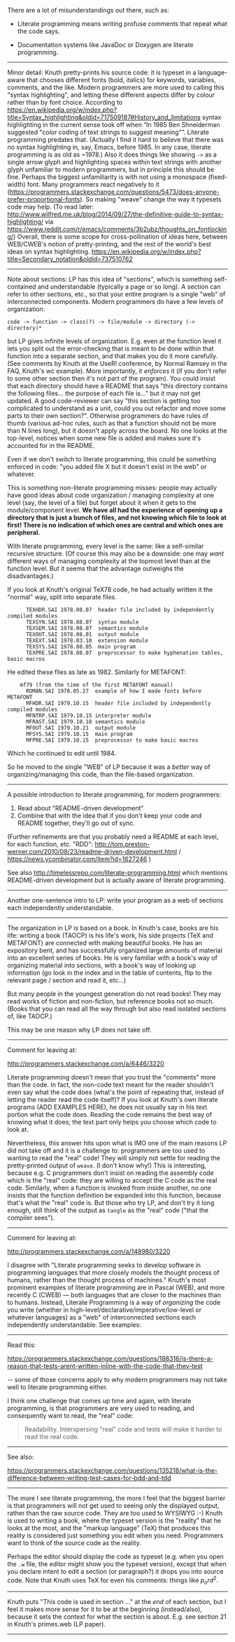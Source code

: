 There are a lot of misunderstandings out there, such as:

- Literate programming means writing profuse comments that repeat what the code says.

- Documentation systems like JavaDoc or Doxygen are literate programming.

----------------------------------------------------------------------

Minor detail: Knuth pretty-prints his source code: it is typeset in a language-aware that chooses different fonts (bold, italics) for keywords, variables, comments, and the like. Modern programmers are more used to calling this "syntax highlighting", and letting these different aspects differ by colour rather than by font choice. According to https://en.wikipedia.org/w/index.php?title=Syntax_highlighting&oldid=717509187#History_and_limitations syntax highlighting in the current sense took off when “In 1985 Ben Shneiderman suggested "color coding of text strings to suggest meaning"”. Literate programming predates that. (Actually I find it hard to believe that there was no syntax highlighting in, say, Emacs, before 1985. In any case, literate programming is as old as ~1978.) Also it does things like showing `->` as a single arrow glyph and highlighting spaces within text strings with another glyph unfamiliar to modern programmers, but in principle this should be fine. Perhaps the biggest unfamiliarity is with not using a monospace (fixed-width) font. Many programmers react negatively to it (https://programmers.stackexchange.com/questions/5473/does-anyone-prefer-proportional-fonts). So making "weave" change the way it typesets code may help. (To read later: http://www.wilfred.me.uk/blog/2014/09/27/the-definitive-guide-to-syntax-highlighting/ via https://www.reddit.com/r/emacs/comments/3b2ubz/thoughts_on_fontlocking/) Overall, there is some scope for cross-pollination of ideas here, between WEB/CWEB's notion of pretty-printing, and the rest of the world's best ideas on syntax highlighting. https://en.wikipedia.org/w/index.php?title=Secondary_notation&oldid=737510762

----------------------------------------------------------------------

Note about sections: LP has this idea of "sections", which is something self-contained and understandable (typically a page or so long). A section can refer to other sections, etc., so that your entire program is a single "web" of interconnected components. Modern programmers do have a few levels of organization:

    code -> function -> class(?) -> file/module -> directory (-> directory)*

but LP gives infinite levels of organization. E.g. even at the function level it lets you split out the error-checking that is meant to be done within that function into a separate section, and that makes you do it more carefully. (See comments by Knuth at the UseR! conference, by Normal Ramsey in the FAQ, Knuth's wc example). More importantly, it *enforces* it (if you don't refer to some other section then it's not part of the program). You could insist that each directory should have a README that says "this directory contains the following files... the purpose of each file is..." but it may not get updated. A good code-reviewer can say "this section is getting too complicated to understand as a unit, could you out refactor and move some parts to their own section?". Otherwise programmers do have rules of thumb (various ad-hoc rules, such as that a function should not be more than N lines long), but it doesn't apply across the board. No one looks at the top-level, notices when some new file is added and makes sure it's accounted for in the README.

Even if we don't switch to literate programming, this could be something enforced in code: "you added file X but it doesn't exist in the web" or whatever.

This is something non-literate programming misses: people may actually have good ideas about code organization / managing complexity at one level (say, the level of a file) but forget about it when it gets to the module/component level. **We have all had the experience of opening up a directory that is just a bunch of files, and not knowing which file to look at first! There is no indication of which ones are central and which ones are peripheral.**

With literate programming, every level is the same: like a self-similar recursive structure. (Of course this may also be a downside: one may *want* different ways of managing complexity at the topmost level than at the function level. But it seems that the advantage outweighs the disadvantages.)

If you look at Knuth's original TeX78 code, he had actually written it the "normal" way, split into separate files.

          TEXHDR.SAI 1978.08.07  header file included by independently compiled modules
          TEXSYN.SAI 1978.08.07  syntax module
          TEXSEM.SAI 1978.08.07  semantics module
          TEXOUT.SAI 1978.08.01  output module
          TEXEXT.SAI 1978.03.10  extension module
          TEXSYS.SAI 1978.08.05  main program
          TEXPRE.SAI 1978.08.07  preprocessor to make hyphenation tables, basic macros

He edited these files as late as 1982. Similarly for METAFONT:

        mf79 (from the time of the first METAFONT manual)
          ROMAN.SAI 1978.05.27  example of how I made fonts before METAFONT
          MFHDR.SAI 1979.10.15  header file included by independently compiled modules
          MFNTRP.SAI 1979.10.15 interpreter module
          MFRAST.SAI 1979.10.18 semantics module
          MFOUT.SAI 1979.10.21  output module
          MFSYS.SAI 1979.10.15  main program
          MFPRE.SAI 1979.10.15  preprocessor to make basic macros

Which he continued to edit until 1984.

So he moved to the single "WEB" of LP because it was a *better* way of organizing/managing this code, than the file-based organization.

----------------------------------------------------------------------

A possible introduction to literate programming, for modern programmers:
1. Read about "README-driven development"
2. Combine that with the idea that if you don't keep your code and README together, they'll go out of sync.

(Further refinements are that you probably need a README at each level, for each function, etc.
"RDD": http://tom.preston-werner.com/2010/08/23/readme-driven-development.html / https://news.ycombinator.com/item?id=1627246 )

See also http://timelessrepo.com/literate-programming.html which mentions README-driven development but is actually aware of literate programming.

----------------------------------------------------------------------

Another one-sentence intro to LP: write your program as a web of sections each independently understandable.

----------------------------------------------------------------------

The organization in LP is based on a book. In Knuth's case, books are his life: writing a book (TAOCP) is his life's work, his side projects (TeX and METAFONT) are connected with making beautiful books. He has an expository bent, and has successfully organized large amounts of material into an excellent series of books. He is very familiar with a book's way of organizing material into sections, with a book's way of looking up information (go look in the index and in the table of contents, flip to the relevant page / section and read it, etc...)

But many people in the youngest generation do not read books! They may read works of fiction and non-fiction, but reference books not so much. (Books that you can read all the way through but also read isolated sections of, like TAOCP.)

This may be one reason why LP does not take off.

----------------------------------------------------------------------

Comment for leaving at:

http://programmers.stackexchange.com/a/6446/3220

Literate programming doesn't mean that you trust the "comments" more than the code. In fact, the non-code text meant for the reader shouldn't even say what the code does (what's the point of repeating that, instead of letting the reader read the code itself)? If you look at Knuth's own literate programs (ADD EXAMPLES HERE), he does not usually say in his text portion what the code does. Reading the code remains the best way of knowing what it does; the text part only helps you choose which code to look at.

Nevertheless, this answer hits upon what is IMO one of the main reasons LP did not take off and it is a challenge to: programmers are too used to wanting to read the "real" code! They will simply not settle for reading the pretty-printed output of `weave`. (I don't know why!) This is interesting, because e.g. C programmers don't insist on reading the assembly code which is the "real" code: they are willing to accept the C code as the real code. Similarly, when a function is invoked from inside another, no one insists that the function definition be expanded into this function, because that's what the "real" code is. But those who try LP, and don't try it long enough, still think of the output as `tangle` as the "real" code ("that the compiler sees").

----------------------------------------------------------------------

Comment for leaving at:

http://programmers.stackexchange.com/a/148980/3220

I disagree with "Literate programming seeks to develop software in programming languages that more closely models the thought process of humans, rather than the thought process of machines." Knuth's most prominent examples of literate programming are in Pascal (WEB), and more recently C (CWEB) — both languages that are closer to the machines than to humans. Instead, Literate Programming is a way of *organizing* the code you write (whether in high-level/declarative/imperative/low-level or whatever languages) as a "web" of interconnected sections each independently understandable. See examples:

----------------------------------------------------------------------

Read this:

https://programmers.stackexchange.com/questions/188316/is-there-a-reason-that-tests-arent-written-inline-with-the-code-that-they-test

-- some of those concerns apply to why modern programmers may not take well to literate programming either.

I think one challenge that comes up time and again, with literate programming, is that programmers are very used to reading, and consequently want to read, the "real" code:

> Readability. Interspersing "real" code and tests will make it harder to read the real code.

----------------------------------------------------------------------

See also:

https://programmers.stackexchange.com/questions/135218/what-is-the-difference-between-writing-test-cases-for-bdd-and-tdd

----------------------------------------------------------------------

The more I see literate programming, the more I feel that the biggest barrier is that programmers will not get used to seeing only the displayed output, rather than the raw source code. They are too used to WYSIWYG :-) Knuth is used to writing a book, where the typeset version is the "reality" that he looks at the most, and the "markup language" (TeX) that produces this reality is considered just something you edit when you need. Programmers want to think of the source code as the reality.

Perhaps the editor should display the code as typeset (e.g. when you open the `.w` file, the editor might show you the typeset version), except that when you declare intent to edit a section (or paragraph?) it drops you into source code. Note that Knuth uses TeX for even his comments: things like $p_ord^2$.

----------------------------------------------------------------------

Knuth puts "This code is used in section ..." at the *end* of each section, but I feel it makes more sense for it to be at the beginning (instead/also), because it sets the context for what the section is about. E.g. see section 21 in Knuth's primes.web (LP paper).

----------------------------------------------------------------------

